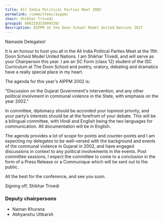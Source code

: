 ```yaml
---
title: All India Political Parties Meet 2002
permalink: /committees/aippm/
chair: Shikhar Trivedi
groupid: 606219333099538/
description: AIPPM at the Doon School Model United Nations 2017
---
```


Namaste Delegates!

It is an honour to host you all in the All India Political Parties Meet at the 11th Doon School Model United Nations. I am Shikhar Trivedi, and will serve as your Chairperson this year. I am an SC Form (class 12) student of the ISC Curriculum at The Doon School and poetry, oratory, debating and dramatics have a really special place in my heart.

The agenda for this year's AIPPM 2002 is:

"Discussion on the Gujarat Government's intervention, and any other political involvment in communal violence in the State, with emphasis on the year 2002."

In committee, diplomacy should be accorded your topmost priority, and your party’s interests should be at the forefront of your debate. This will be a bilingual committee, with Hindi and English being the two languages for communication. All documentation will be in English.

The agenda provides a lot of scope for points and counter-points and I am expecting my delegates to be well-versed with the background and events of the communal violence in Gujarat in 2002, and have engaged discussions in context to any political involvements in the events. Post committee sessions, I expect the committee to come to a conclusion in the form of a Press Release or a Communique which will be sent out to the public.

All the best for the conference, and see you soon.

Signing off,
Shikhar Trivedi

### Deputy chairpersons

- Naman Khurana
- Abhyanshu Uttkarsh
